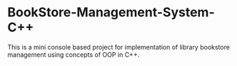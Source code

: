 # BookStore-Management-System-C++

This is a mini console based project for implementation of library bookstore management using concepts of OOP in C++.
